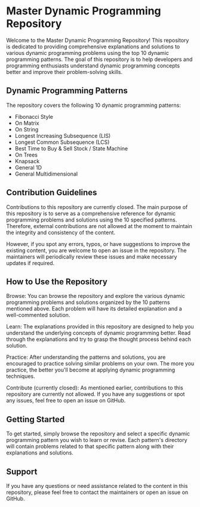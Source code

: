 # Master Dynamic Programming Repository

Welcome to the Master Dynamic Programming Repository! This repository is dedicated to providing comprehensive explanations and solutions to various dynamic programming problems using the top 10 dynamic programming patterns. The goal of this repository is to help developers and programming enthusiasts understand dynamic programming concepts better and improve their problem-solving skills.

## Dynamic Programming Patterns

The repository covers the following 10 dynamic programming patterns:

- Fibonacci Style
- On Matrix
- On String
- Longest Increasing Subsequence (LIS)
- Longest Common Subsequence (LCS)
- Best Time to Buy & Sell Stock / State Machine
- On Trees
- Knapsack
- General 1D
- General Multidimensional

## Contribution Guidelines
Contributions to this repository are currently closed. The main purpose of this repository is to serve as a comprehensive reference for dynamic programming problems and solutions using the 10 specified patterns. Therefore, external contributions are not allowed at the moment to maintain the integrity and consistency of the content.

However, if you spot any errors, typos, or have suggestions to improve the existing content, you are welcome to open an issue in the repository. The maintainers will periodically review these issues and make necessary updates if required.

## How to Use the Repository
Browse: You can browse the repository and explore the various dynamic programming problems and solutions organized by the 10 patterns mentioned above. Each problem will have its detailed explanation and a well-commented solution.

Learn: The explanations provided in this repository are designed to help you understand the underlying concepts of dynamic programming better. Read through the explanations and try to grasp the thought process behind each solution.

Practice: After understanding the patterns and solutions, you are encouraged to practice solving similar problems on your own. The more you practice, the better you'll become at applying dynamic programming techniques.

Contribute (currently closed): As mentioned earlier, contributions to this repository are currently not allowed. If you have any suggestions or spot any issues, feel free to open an issue on GitHub.

## Getting Started
To get started, simply browse the repository and select a specific dynamic programming pattern you wish to learn or revise. Each pattern's directory will contain problems related to that specific pattern along with their explanations and solutions.

## Support
If you have any questions or need assistance related to the content in this repository, please feel free to contact the maintainers or open an issue on GitHub.
